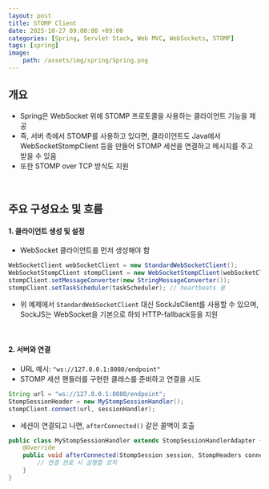 ```yaml
---
layout: post
title: STOMP Client
date: 2025-10-27 09:00:00 +09:00
categories: [Spring, Servlet Stack, Web MVC, WebSockets, STOMP]
tags: [spring]
image:
    path: /assets/img/spring/Spring.png
---
```


## 개요

- Spring은 WebSocket 위에 STOMP 프로토콜을 사용하는 클라이언트 기능을 제공
- 즉, 서버 측에서 STOMP를 사용하고 있다면, 클라이언트도 Java에서 WebSocketStompClient 등을 만들어 STOMP 세션을 연결하고 메시지를 주고 받을 수 있음
- 또한 STOMP over TCP 방식도 지원

<br>

## 주요 구성요소 및 흐름

#### 1. 클라이언트 생성 및 설정

- WebSocket 클라이언트를 먼저 생성해야 함

```java
WebSocketClient webSocketClient = new StandardWebSocketClient();
WebSocketStompClient stompClient = new WebSocketStompClient(webSocketClient);
stompClient.setMessageConverter(new StringMessageConverter());
stompClient.setTaskScheduler(taskScheduler); // heartbeats 용
```

- 위 예제에서 `StandardWebSocketClient` 대신 SockJsClient를 사용할 수 있으며, SockJS는 WebSocket을 기본으로 하되 HTTP-fallback등을 지원

<br>

#### 2. 서버와 연결

- URL 예시: `"ws://127.0.0.1:8080/endpoint"`
- STOMP 세션 핸들러를 구현한 클래스를 준비하고 연결을 시도

```java
String url = "ws://127.0.0.1:8080/endpoint";
StompSessionHeader = new MyStompSessionHandler();
stompClient.connect(url, sessionHandler);
```

- 세션이 연결되고 나면, `afterConnected()` 같은 콜백이 호출

```java
public class MyStompSessionHandler extends StompSessionHandlerAdapter {
    @Override
    public void afterConnected(StompSession session, StompHeaders connectedHeaders) {
        // 연결 완료 시 실행할 로직
    }
}
```